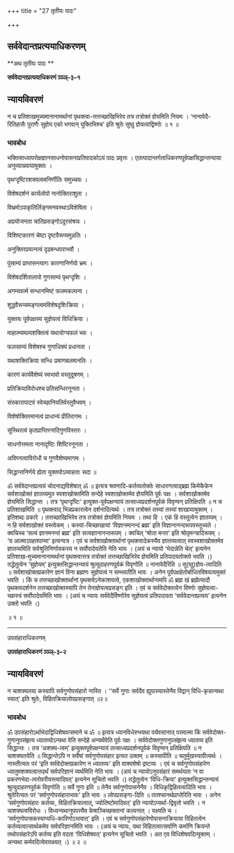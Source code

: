 +++
title = "27 तृतीयः पादः"

+++


## सर्ववेदान्तप्रत्ययाधिकरणम्

**अथ तृतीयः पादः **

**सर्ववेदान्तप्रत्ययाधिकरणं ञ्ञ्ञ्–३–१**

## **न्यायविवरणं**

न च प्रतिशाखमुच्यमानानामर्थानां पृथक्त्वा-त्तत्तच्छाखिभिरेव तत्र तत्रोक्तं ज्ञेयमिति नियमः । ‘नानावेदै-रितिहासैः पुराणैः सुज्ञेय एको भगवान् युक्तिभिश्च’ इति श्रुतेः सुष्ठु ज्ञेयत्वाद्विष्णोः ॥ १ ॥

### **भावबोध**

भक्तिसाध्यापरोक्षज्ञानसाधनोपासनाप्रतिपादकोऽयं पादः प्रवृत्तः । एतत्पादान्तर्गताधिकरणपूर्वपक्षसिद्धान्तन्याया अनुव्याख्यायामुक्ताः ।

पृथग्दृष्टिरशक्यत्वमनिर्णीतिः समुच्चयः ।

विशेषदर्शनं कार्यलोपो नानोक्तिराशुता ।

विभ्रमोऽपाकृतिर्लिङ्गमनवस्थाऽविशेषिता ।

अप्रयोजनता चातिप्रसङ्गोऽदूरसंश्रयः ।

विशिष्टकारणं चेष्टा दृष्टवैरूप्यमुन्नतिः ।

अनुक्तिरप्रयत्नत्वं दृढबन्धपराभवौ ।

पुंसाम्यं प्राप्तसन्त्यागः कारणानिर्णयो भ्रमः ।

विशेषदर्शितालापो गुणसाम्यं पृथग्दृशिः ।

अगम्यवर्त्म सन्धानमिष्टं फलमकल्पना ।

शुद्धवैरूप्यमङ्गत्वमविशेषदृशिःक्रिया ।

युक्तयः पूर्वपक्षस्य सुज्ञेयत्वं विधिक्रिया ।

माहात्म्यमल्पशक्तित्वं यथायोग्यफलं भवः ।

फलसाम्यं विशेषश्च गुणाधिक्यं प्रधानता ।

यथाशक्तिक्रिया सन्धिः प्रमाणबलमानतिः ।

कारणं कार्यवैशेष्यं स्वभावो वस्तुदूषणम् ।

प्रतिक्रियाविरोधश्च प्रतिसन्धिरनूनता ।

संस्कारापाटवं स्वेच्छानियतिर्वस्तुवैभवम् ।

विशेषोक्तिरमानत्वं प्राधान्यं प्रीतिरागमः ।

सुस्थिरत्वं कृतप्राप्तिरनादिगुणविस्तरः ।

साधनोत्तमता नानादृष्टिः शिष्टिरनूनता ।

अविघ्नत्वाविरोधौ च गुणवैशेष्यमागमः ।

सिद्धान्तनिर्णये ह्येता युक्तयोऽव्याहताः सदा ॥

ॐ सर्ववेदान्तप्रत्ययं चोदनाद्यविशेषात् ॐ ॥ इत्यत्र श्रवणादि-कर्तव्यतोक्तेः साधारणत्वाद्ब्रह्म किमेकैकेन सर्वशाखोक्तं ज्ञातव्यमुत स्वशाखोक्तमिति सन्देहे स्वशाखोक्तमेव ज्ञेयमिति पूर्वः पक्षः । सर्वशाखोक्तमेव ज्ञेयमिति सिद्धान्तः । तत्र ‘पृथग्दृष्टिः’ इत्युक्त-पूर्वपक्षन्यायं तत्साध्यप्रदर्शनपूर्वकं विवृण्वन् प्रतिक्षिपति ॥ न च प्रतिशाखमिति ॥ पृथक्त्वाद् भिन्नप्रकारत्वेन दर्शनादित्यर्थः । तत्र तत्रोक्तं तस्यां तस्यां शाखायामुक्तम् । इतिशब्दः प्रकारे । तत्तच्छाखिभिरेव तत्र तत्रोक्तं ज्ञेयमिति नियमः । तथा हि । एकं हि वस्तुत्वेन ज्ञातव्यम् । न हि सर्वशाखोक्तं वस्त्वेकम् । कस्यां-चिच्छाखायां ‘विज्ञानमानन्दं ब्रह्म’ इति विज्ञानानन्दरूपवस्तूच्यते । क्वचिच्च ‘सत्यं ज्ञानमनन्तं ब्रह्म’ इति सत्यज्ञानानन्तरूपम् । क्वचित् ‘श्रोता मन्ता’ इति श्रोतृमन्त्रादिरूपम् । ‘य आत्माऽपहतपाप्मा’ इत्यन्यत्र । एवं च सर्वशाखोक्तार्थानां पृथक्त्वादेकस्यैव ज्ञातव्यत्वात् स्वस्वशाखोक्तमेव ज्ञातव्यमिति सर्वश्रुतिनिर्णायकस्य न सर्वोपादेयतेति नेति भावः । (अयं च न्यायो ‘भेदान्नेति चेत्’ इत्यनेन प्रतिशाख-मुच्यमानानामर्थानां पृथक्त्वात्तत्र तत्रोक्तं तत्तच्छाखिभिरेव ज्ञेयमिति प्रतिपादयतोक्तो भवति ।) तद्धेतुत्वेन ‘सुज्ञेयम्’ इत्युक्तसिद्धान्तन्यायं श्रुत्युदाहरणपूर्वकं विवृणोति ॥ नानावेदैरिति ॥ सु(ष्ठु)ज्ञेय-त्वादिति ॥ सर्वशाखोक्तप्रकारेण ज्ञानं विना ब्रह्मणः सुज्ञेयत्वं न सम्भवतीति भावः । अनेन पूर्वपक्षहेतोर्बाधितविषयत्वमुक्तं भवति । किं च तत्तच्छाखोक्तार्थानां पृथक्त्वेऽनेकाशयत्वे, एकशाखोक्तार्थानामपि ॐ ब्रह्म खं ब्रह्मेत्यादौ पृथक्त्वदर्शनेन तत्तच्छाखोक्तस्यापि तेन तेनाज्ञेयत्वप्रसङ्ग इति । एवं च सर्ववेदोक्तत्वेन विष्णोः सुज्ञेयत्वा-च्छास्त्रं सर्वोपादेयमिति भावः । (अयं च न्यायः सर्ववेदैर्विष्णोरेव सुज्ञेयत्वं प्रतिपादयता ‘सर्ववेदान्तप्रत्यय’ इत्यनेन उक्तो भवति ।)

॥ १ ॥

------------------------------------------------------------------------

उपसंहाराधिकरणम्

**उपसंहाराधिकरणं ञ्ञ्ञ्–३–२**

## **न्यायविवरणं**

न चाशक्यतया कस्यापि सर्वगुणोपसंहारो नास्ति । ‘‘सर्वे गुणाः सर्वदैव ह्युपास्यास्तेनैव विद्वान् विधि-कृन्नान्यथा स्यात्’ इति श्रुतेः, विहितक्रियालोपप्रसङ्गात् ॥२॥

### **भावबोध**

ॐ उपसंहारोऽर्थाभेदाद्विधिशेषवत्समाने च ॐ ॥ इत्यत्र ध्यानविधेरुभयथा पर्यवसानात् परमात्मा किं सर्ववेदोक्त-गुणानुपसंहृत्य ध्यातव्योऽन्यथा वेति सन्देहे अन्यथैवेति पूर्वः पक्षः । सर्ववेदोक्तगुणानुपसंहृत्य ध्यातव्य इति सिद्धान्तः । तत्र ‘अशक्य-त्वम्’ इत्युक्तपूर्वपक्षन्यायं तत्साध्यप्रदर्शनपूर्वकं विवृण्वन् प्रतिक्षिपति ॥ न चाशक्यतयेति ॥ सिद्धान्तेऽपि न सर्वेषां सर्वगुणोपसंहार इत्यत उक्तम् ॥ कस्यापीति ॥ चतुर्मुखस्यापीत्यर्थः । नास्तीत्यतः परं ‘इति सर्ववेदोक्तप्रकारेण न ध्यातव्यः’ इति वाक्यशेषो द्रष्टव्यः । एवं च सर्वगुणोपसंहारेण ध्यातुमशक्यत्वात्तदर्थं सर्वपरिज्ञानं व्यर्थमिति नेति भावः । (अयं च न्यायोऽनुपसंहारं समर्थयता ‘न वा प्रकरणभेदा-त्परोवरीयस्त्वादिवत्’ इत्यनेन सूचितो भवति ।) तद्धेतुत्वेन ‘विधि-क्रिया’ इत्युक्तसिद्धान्तन्यायं श्रुत्युदाहरणपूर्वकं विवृणोति ॥ सर्वे गुणा इति ॥ तेनैव सर्वगुणोपासनेनैव । विधिकृद्विहितत्वादिति भावः । श्रुतेरित्यतः परं ‘सर्वगुणोपसंहाराभावः’ इति भावः ॥ लोपप्रसङ्गा-दिति ॥ ततश्चानर्थप्राप्तेरिति भावः । अनेन ‘सर्वगुणोपसंहारः कर्तव्यः, विहितक्रियात्वात्, ज्योतिष्टोमादिवत्’ इति न्यायोऽप्यर्था-द्विवृतो भवति । न चाशक्यत्वविरोधः । विध्यन्यथानुपपत्त्यैव केषाञ्चिच्छक्तानां कल्पनात् । वक्ष्यति च । ‘सर्वगुणोपासकस्याप्यधि-कारिणोऽभावात्’ इति । एवं च सर्वगुणोपसंहारेणोपासनाक्रियाया विहितत्वेन कर्तव्यत्वात्सार्थकमेव सर्वपरिज्ञानमिति भावः । (अयं च न्यायः, यथा विहितत्वात्सर्वाणि कर्माणि क्रियन्ते तथोपसंहारेऽपि कर्तव्य इति वदता ‘विधिशेषवत्’ इत्यनेन सूचितो भवति । अत एव विधिशेषवदित्युक्तम् । अन्यथा कर्मवदित्येवावक्ष्यत् ।) ॥ २ ॥

